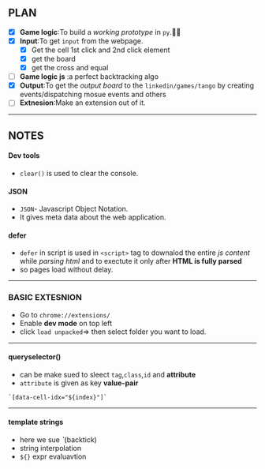 
## PLAN
- [x] **Game logic**:To build a *working prototype* in `py`.📌📌
- [x] **Input**:To get `input` from the webpage. 
    - [x] Get the cell 1st click and 2nd click element
    - [x] get the board
    - [x] get the cross and equal
- [ ] **Game logic js** :a perfect backtracking algo
- [x] **Output**:To get the *output board* to the `linkedin/games/tango` by creating events/dispatching mosue events and others
- [ ] **Extnesion**:Make an extension out of it.
---


## NOTES
#### Dev tools
- `clear()` is used to clear the console.

#### JSON
- `JSON`- Javascript Object Notation.
- It gives meta data about the web application.

#### defer 
- `defer` in script is used in `<script>` tag to downalod the entire *js content* while *parsing html* and to exectute it only after **HTML is fully parsed**
- so pages load without delay.
--- 

### BASIC EXTESNION
- Go to `chrome://extensions/`
- Enable **dev mode** on top left
- click `load unpacked`=> then select folder you want to load.
---

#### queryselector()
- can be make sued to sleect `tag`,`class`,`id` and **attribute**
- `attribute` is given as key **value-pair**
```
`[data-cell-idx="${index}"]`
```
---
#### template strings
- here we sue ***`***(backtick)
- string interpolation
- `${}` expr evaluavtion

